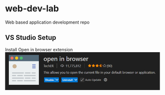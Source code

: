 # web-dev-lab
Web based application development repo

## VS Studio Setup

Install Open in browser extension
![alt text](image.png)